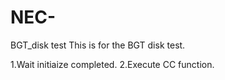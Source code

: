 # NEC-
BGT_disk test
This is for the BGT disk test.

1.Wait initiaize completed.
2.Execute CC function.
